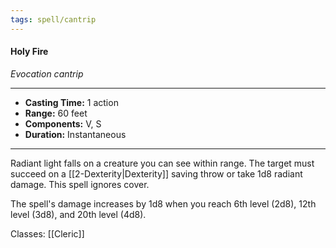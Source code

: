 ```yaml
---
tags: spell/cantrip
---
```

#### Holy Fire
*Evocation cantrip*
___
- **Casting Time:** 1 action
- **Range:** 60 feet
- **Components:** V, S
- **Duration:** Instantaneous
---
Radiant light falls on a creature you can see within range. The target must succeed on a [[2-Dexterity|Dexterity]] saving throw or take 1d8 radiant damage. This spell ignores cover.

The spell's damage increases by 1d8 when you reach 6th level (2d8), 12th level (3d8), and 20th level (4d8).

Classes: [[Cleric]]